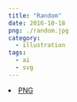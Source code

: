 ```yaml
---
title: "Random"
date: 2016-10-18
png: ./random.jpg
category:
  - illustration
tags:
  - ai
  - svg
---
```

<li><a href="./random.jpg" download className="btn-png">PNG</a></li>

